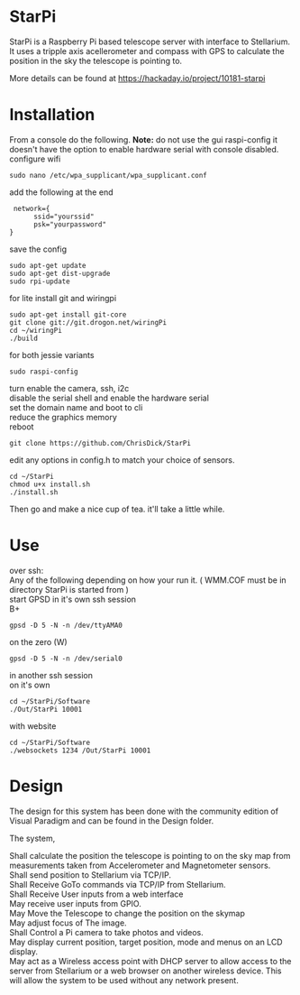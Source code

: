 # StarPi
StarPi is a Raspberry Pi based telescope server with interface to Stellarium. It uses a tripple axis acellerometer and compass with GPS to calculate the position in the sky the telescope is pointing to.

More details can be found at https://hackaday.io/project/10181-starpi

# Installation

 From a console do the following. 
 **Note:** do not use the gui raspi-config it doesn't have the option to enable hardware serial with console disabled.
 configure wifi

    sudo nano /etc/wpa_supplicant/wpa_supplicant.conf


 add the following at the end

     network={
          ssid="yourssid"
          psk="yourpassword"
    }

 save the config 

    sudo apt-get update
    sudo apt-get dist-upgrade
    sudo rpi-update

 for lite install git and wiringpi

    sudo apt-get install git-core
    git clone git://git.drogon.net/wiringPi
    cd ~/wiringPi
    ./build

 for both jessie variants

    sudo raspi-config 

  turn enable the camera, ssh, i2c  
  disable the serial shell and enable the hardware serial  
  set the domain name and boot to cli  
  reduce the graphics memory  
  reboot  

    git clone https://github.com/ChrisDick/StarPi

 edit any options in config.h to match your choice of sensors.

    cd ~/StarPi
    chmod u+x install.sh
    ./install.sh

Then go and make a nice cup of tea. it'll take a little while.

# Use
  over ssh:  
  Any of the following depending on how your run it. ( WMM.COF must be in directory StarPi is started from )  
  start GPSD in it's own ssh session  
  B+  

    gpsd -D 5 -N -n /dev/ttyAMA0

on the zero (W)

    gpsd -D 5 -N -n /dev/serial0 

  in another ssh session  
  on it's own 

    cd ~/StarPi/Software
    ./Out/StarPi 10001

with website

    cd ~/StarPi/Software
    ./websockets 1234 /Out/StarPi 10001
 
# Design

The design for this system has been done with the community edition of Visual Paradigm and can be found in the Design folder.

The system,

  Shall calculate the position the telescope is pointing to on the sky map from measurements taken from Accelerometer and Magnetometer sensors.  
  Shall send position to Stellarium via TCP/IP.  
  Shall Receive GoTo commands via TCP/IP from Stellarium.  
  Shall Receive User inputs from a web interface  
  May receive user inputs from GPIO.  
  May Move the Telescope to change the position on the skymap  
  May adjust focus of The image.  
  Shall Control a Pi camera to take photos and videos.  
  May display current position, target position, mode and menus on an LCD display.  
  May act as a Wireless access point with DHCP server to allow access to the server from Stellarium or a web browser on another wireless device. This will allow the system to be used without any network present.  

